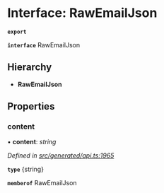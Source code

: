 # Interface: RawEmailJson

**`export`** 

**`interface`** RawEmailJson

## Hierarchy

* **RawEmailJson**

## Properties

###  content

• **content**: *string*

*Defined in [src/generated/api.ts:1965](https://github.com/mailslurp/mailslurp-client-ts-js/blob/507ad2d/src/generated/api.ts#L1965)*

**`type`** {string}

**`memberof`** RawEmailJson
